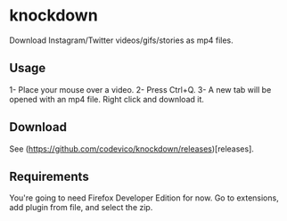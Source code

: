 # knockdown
Download Instagram/Twitter videos/gifs/stories as mp4 files.

## Usage

1- Place your mouse over a video.
2- Press Ctrl+Q.
3- A new tab will be opened with an mp4 file. Right click and download it.

## Download

See (https://github.com/codevico/knockdown/releases)[releases].

## Requirements

You're going to need Firefox Developer Edition for now. Go to extensions, add plugin from file, and select the zip.
